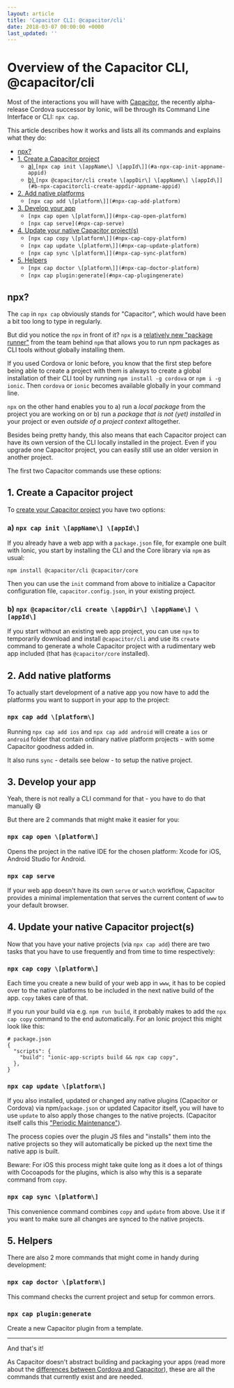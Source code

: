 ```yaml
---
layout: article
title: 'Capacitor CLI: @capacitor/cli'
date: 2018-03-07 00:00:00 +0000
last_updated: ''
---
```

# Overview of the Capacitor CLI, @capacitor/cli

Most of the interactions you will have with [Capacitor](what-is-capacitor.md), the recently alpha-release Cordova successor by Ionic, will be through its Command Line Interface or CLI: `npx cap`.

This article describes how it works and lists all its commands and explains what they do:

* [npx?](#npx)
* [1. Create a Capacitor project](#1-create-a-capacitor-project)
  * [a) ](#a-npx-cap-init-appname-appid)`[npx cap init \[appName\] \[appId\]](#a-npx-cap-init-appname-appid)`
  * [b) ](#b-npx-capacitorcli-create-appdir-appname-appid)`[npx @capacitor/cli create \[appDir\] \[appName\] \[appId\]](#b-npx-capacitorcli-create-appdir-appname-appid)`
* [2. Add native platforms](#2-add-native-platforms)
  * `[npx cap add \[platform\]](#npx-cap-add-platform)`
* [3. Develop your app](#3-develop-your-app)
  * `[npx cap open \[platform\]](#npx-cap-open-platform)`
  * `[npx cap serve](#npx-cap-serve)`
* [4. Update your native Capacitor project(s)](#4-update-your-native-capacitor-projects)
  * `[npx cap copy \[platform\]](#npx-cap-copy-platform)`
  * `[npx cap update \[platform\]](#npx-cap-update-platform)`
  * `[npx cap sync \[platform\]](#npx-cap-sync-platform)`
* [5. Helpers](#5-helpers)
  * `[npx cap doctor \[platform\]](#npx-cap-doctor-platform)`
  * `[npx cap plugin:generate](#npx-cap-plugingenerate)`

## npx?

The `cap` in `npx cap` obviously stands for "Capacitor", which would have been a bit too long to type in regularly.

But did you notice the `npx` in front of it? `npx` is a [relatively new "package runner"](http://blog.npmjs.org/post/162869356040/introducing-npx-an-npm-package-runner) from the team behind `npm` that allows you to run npm packages as CLI tools without globally installing them.

If you used Cordova or Ionic before, you know that the first step before being able to create a project with them is always to create a global installation of their CLI tool by running `npm install -g cordova` or `npm i -g ionic`. Then `cordova` or `ionic` becomes available globally in your command line.

`npx` on the other hand enables you to a) run a _local package_ from the project you are working on or b) run a _package that is not (yet) installed_ in your project or even _outside of a project context_ alltogether.

Besides being pretty handy, this also means that each Capacitor project can have its own version of the CLI locally installed in the project. Even if you upgrade one Capacitor project, you can easily still use an older version in another project.

The first two Capacitor commands use these options:

## 1. Create a Capacitor project

To [create your Capacitor project](https://capacitor.ionicframework.com/docs/getting-started/) you have two options:

### a) `npx cap init \[appName\] \[appId\]`

If you already have a web app with a `package.json` file, for example one built with Ionic, you start by installing the CLI and the Core library via `npm` as usual:

    npm install @capacitor/cli @capacitor/core

Then you can use the `init` command from above to initialize a Capacitor configuration file, `capacitor.config.json`, in your existing project.

### b) `npx @capacitor/cli create \[appDir\] \[appName\] \[appId\]`

If you start without an existing web app project, you can use `npx` to temporarily download and install `@capacitor/cli` and use its `create` command to generate a whole Capacitor project with a rudimentary web app included (that has `@capacitor/core` installed).

## 2. Add native platforms

To actually start development of a native app you now have to add the platforms you want to support in your app to the project:

### `npx cap add \[platform\]`

Running `npx cap add ios` and `npx cap add android` will create a `ios` or `android` folder that contain ordinary native platform projects - with some Capacitor goodness added in.

It also runs `sync` - details see below - to setup the native project.

## 3. Develop your app

Yeah, there is not really a CLI command for that - you have to do that manually 😄

But there are 2 commands that might make it easier for you:

### `npx cap open \[platform\]`

Opens the project in the native IDE for the chosen platform: Xcode for iOS, Android Studio for Android.

### `npx cap serve`

If your web app doesn't have its own `serve` or `watch` workflow, Capacitor provides a minimal implementation that serves the current content of `www` to your default browser.

## 4. Update your native Capacitor project(s)

Now that you have your native projects (via `npx cap add`) there are two tasks that you have to use frequently and from time to time respectively:

### `npx cap copy \[platform\]`

Each time you create a new build of your web app in `www`, it has to be copied over to the native platforms to be included in the next native build of the app. `copy` takes care of that.

If you run your build via e.g. `npm run build`, it probably makes to add the `npx cap copy` command to the end automatically. For an Ionic project this might look like this:

    # package.json
    {
      "scripts": {
        "build": "ionic-app-scripts build && npx cap copy",
      },
    }

### `npx cap update \[platform\]`

If you also installed, updated or changed any native plugins (Capacitor or Cordova) via npm/`package.json` or updated Capacitor itself, you will have to use `update` to also apply those changes to the native projects. (Capacitor itself calls this ["Periodic Maintenance"](https://capacitor.ionicframework.com/docs/basics/workflow/#4-periodic-maintenance)).

The process copies over the plugin JS files and "installs" them into the native projects so they will automatically be picked up the next time the native app is built.

Beware: For iOS this process might take quite long as it does a lot of things with Cocoapods for the plugins, which is also why this is a separate command from `copy`.

### `npx cap sync \[platform\]`

This convenience command combines `copy` and `update` from above. Use it if you want to make sure all changes are synced to the native projects.

## 5. Helpers

There are also 2 more commands that might come in handy during development:

### `npx cap doctor \[platform\]`

This command checks the current project and setup for common errors.

### `npx cap plugin:generate`

Create a new Capacitor plugin from a template.

---

And that's it!

As Capacitor doesn't abstract building and packaging your apps (read more about the [differences between Cordova and Capacitor](differences-to-cordova.md)), these are all the commands that currently exist and are needed.